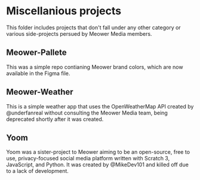 # Miscellanious projects

This folder includes projects that don't fall under any other category or various side-projects persued by Meower Media members.

## Meower-Pallete

This was a simple repo contianing Meower brand colors, which are now available in the Figma file.

## Meower-Weather

This is a simple weather app that uses the OpenWeatherMap API created by @underfanreal without consulting the Meower Media team, being deprecated shortly after it was created.

## Yoom

Yoom was a sister-project to Meower aiming to be an open-source, free to use, privacy-focused social media platform written with Scratch 3, JavaScript, and Python. It was created by @MikeDev101 and killed off due to a lack of development.